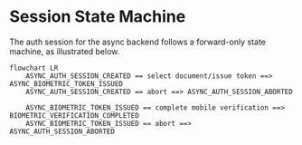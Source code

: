 # Session State Machine

The auth session for the async backend follows a forward-only state machine, as illustrated below.

```mermaid
flowchart LR
    ASYNC_AUTH_SESSION_CREATED == select document/issue token ==> ASYNC_BIOMETRIC_TOKEN_ISSUED
    ASYNC_AUTH_SESSION_CREATED == abort ==> ASYNC_AUTH_SESSION_ABORTED
    
    ASYNC_BIOMETRIC_TOKEN_ISSUED == complete mobile verification ==> BIOMETRIC_VERIFICATION_COMPLETED 
    ASYNC_BIOMETRIC_TOKEN_ISSUED == abort ==> ASYNC_AUTH_SESSION_ABORTED
```